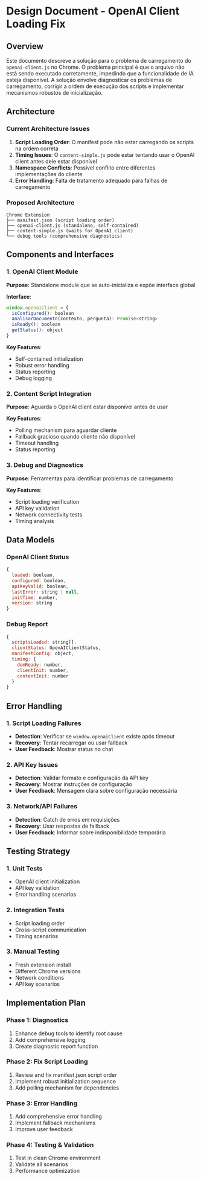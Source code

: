 # Design Document - OpenAI Client Loading Fix

## Overview

Este documento descreve a solução para o problema de carregamento do `openai-client.js` no Chrome. O problema principal é que o arquivo não está sendo executado corretamente, impedindo que a funcionalidade de IA esteja disponível. A solução envolve diagnosticar os problemas de carregamento, corrigir a ordem de execução dos scripts e implementar mecanismos robustos de inicialização.

## Architecture

### Current Architecture Issues
1. **Script Loading Order**: O manifest pode não estar carregando os scripts na ordem correta
2. **Timing Issues**: O `content-simple.js` pode estar tentando usar o OpenAI client antes dele estar disponível
3. **Namespace Conflicts**: Possível conflito entre diferentes implementações do cliente
4. **Error Handling**: Falta de tratamento adequado para falhas de carregamento

### Proposed Architecture
```
Chrome Extension
├── manifest.json (script loading order)
├── openai-client.js (standalone, self-contained)
├── content-simple.js (waits for OpenAI client)
└── debug tools (comprehensive diagnostics)
```

## Components and Interfaces

### 1. OpenAI Client Module
**Purpose**: Standalone module que se auto-inicializa e expõe interface global

**Interface**:
```javascript
window.openaiClient = {
  isConfigured(): boolean
  analisarDocumento(contexto, pergunta): Promise<string>
  isReady(): boolean
  getStatus(): object
}
```

**Key Features**:
- Self-contained initialization
- Robust error handling
- Status reporting
- Debug logging

### 2. Content Script Integration
**Purpose**: Aguarda o OpenAI client estar disponível antes de usar

**Key Features**:
- Polling mechanism para aguardar cliente
- Fallback gracioso quando cliente não disponível
- Timeout handling
- Status reporting

### 3. Debug and Diagnostics
**Purpose**: Ferramentas para identificar problemas de carregamento

**Key Features**:
- Script loading verification
- API key validation
- Network connectivity tests
- Timing analysis

## Data Models

### OpenAI Client Status
```javascript
{
  loaded: boolean,
  configured: boolean,
  apiKeyValid: boolean,
  lastError: string | null,
  initTime: number,
  version: string
}
```

### Debug Report
```javascript
{
  scriptsLoaded: string[],
  clientStatus: OpenAIClientStatus,
  manifestConfig: object,
  timing: {
    domReady: number,
    clientInit: number,
    contentInit: number
  }
}
```

## Error Handling

### 1. Script Loading Failures
- **Detection**: Verificar se `window.openaiClient` existe após timeout
- **Recovery**: Tentar recarregar ou usar fallback
- **User Feedback**: Mostrar status no chat

### 2. API Key Issues
- **Detection**: Validar formato e configuração da API key
- **Recovery**: Mostrar instruções de configuração
- **User Feedback**: Mensagem clara sobre configuração necessária

### 3. Network/API Failures
- **Detection**: Catch de erros em requisições
- **Recovery**: Usar respostas de fallback
- **User Feedback**: Informar sobre indisponibilidade temporária

## Testing Strategy

### 1. Unit Tests
- OpenAI client initialization
- API key validation
- Error handling scenarios

### 2. Integration Tests
- Script loading order
- Cross-script communication
- Timing scenarios

### 3. Manual Testing
- Fresh extension install
- Different Chrome versions
- Network conditions
- API key scenarios

## Implementation Plan

### Phase 1: Diagnostics
1. Enhance debug tools to identify root cause
2. Add comprehensive logging
3. Create diagnostic report function

### Phase 2: Fix Script Loading
1. Review and fix manifest.json script order
2. Implement robust initialization sequence
3. Add polling mechanism for dependencies

### Phase 3: Error Handling
1. Add comprehensive error handling
2. Implement fallback mechanisms
3. Improve user feedback

### Phase 4: Testing & Validation
1. Test in clean Chrome environment
2. Validate all scenarios
3. Performance optimization
